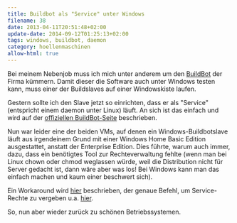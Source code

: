 ```yaml
---
title: Buildbot als "Service" unter Windows
filename: 38
date: 2013-04-11T20:51:48+02:00
update-date: 2014-09-12T01:25:13+02:00
tags: windows, buildbot, daemon
category: hoellenmaschinen
allow-html: true
---
```


<p>Bei meinem Nebenjob muss ich mich unter anderem um den <a href="http://trac.buildbot.net/">BuildBot</a> der Firma kümmern. Damit dieser die Software auch unter Windows testen kann, muss einer der Buildslaves auf einer Windowskiste laufen.</p>

<p>Gestern sollte ich den Slave jetzt so einrichten, dass er als "Service" (entspricht einem daemon unter Linux) läuft. An sich ist das einfach und wird auf der <a href="http://trac.buildbot.net/wiki/RunningBuildbotOnWindows">offiziellen BuildBot-Seite</a> beschrieben.</p>

<p>Nun war leider eine der beiden VMs, auf denen ein Windows-Buildbotslave läuft aus irgendeinem Grund mit einer Windows Home Basic Edition ausgestattet, anstatt der Enterprise Edition. Dies führte, warum auch immer, dazu, dass ein benötigtes Tool zur Rechteverwaltung fehlte (wenn man bei Linux chown oder chmod weglassen würde, weil die Distribution nicht für Server gedacht ist, dann wäre aber was los! Bei Windows kann man das einfach machen und kaum einer beschwert sich).</p>

<p>Ein Workaround wird <a href="http://oette.wordpress.com/2010/01/18/kein-gpedit-msc-secpol-msc-unter-home-basic-und-home-premium-was-tun/">hier</a> beschrieben, der genaue Befehl, um Service-Rechte zu vergeben u.a. <a href="http://tompopov.blogspot.de/2010/04/add-user-in-log-on-as-service-with.html">hier</a>.</p>

<p>So, nun aber wieder zurück zu schönen Betriebssystemen.</p>


